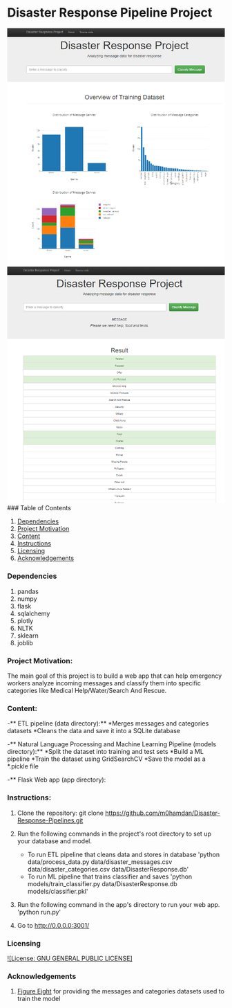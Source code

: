 # Disaster Response Pipeline Project

<img src='screenshots/1.png' />
<br/>
<img src='screenshots/2.png'  />
<br/>
### Table of Contents

1. [Dependencies](#depend)
2. [Project Motivation](#motivation)
3. [Content](#files)
4. [Instructions](#instructions)
5. [Licensing](#licensing)
6. [Acknowledgements](#ack)


### Dependencies <a name="depend"></a>
1. pandas
2. numpy
3. flask
4. sqlalchemy
5. plotly
6. NLTK
7. sklearn
8. joblib


### Project Motivation:<a name="motivation"></a>

The main goal of this project is to build a web app that can help emergency workers analyze incoming messages and classify them into specific categories like Medical Help/Water/Search And Rescue.

### Content: <a name="files"></a>
-** ETL pipeline (data directory):**
	*Merges messages and categories datasets
	*Cleans the data and save it into a SQLite database
	
-** Natural Language Processing and Machine Learning Pipeline (models directory):**
	*Split the dataset into training and test sets
	*Build a ML pipeline
	*Train the dataset using GridSearchCV
	*Save the model as a *.pickle file
	
-** Flask Web app (app directory):
	

### Instructions:<a name="instructions"></a>

1. Clone the repository: git clone https://github.com/m0hamdan/Disaster-Response-Pipelines.git

2. Run the following commands in the project's root directory to set up your database and model.

    - To run ETL pipeline that cleans data and stores in database
        'python data/process_data.py data/disaster_messages.csv data/disaster_categories.csv data/DisasterResponse.db'
    - To run ML pipeline that trains classifier and saves
        'python models/train_classifier.py data/DisasterResponse.db models/classifier.pkl'

3. Run the following command in the app's directory to run your web app.
    'python run.py'

4. Go to http://0.0.0.0:3001/

### Licensing <a name="licensing"></a>
[![License: GNU GENERAL PUBLIC LICENSE]](https://raw.githubusercontent.com/m0hamdan/Disaster-Response-Pipelines/master/LICENSE)

### Acknowledgements <a name="ack"></a>

1. [Figure Eight](https://www.figure-eight.com/) for providing the messages and categories datasets used to train the model
